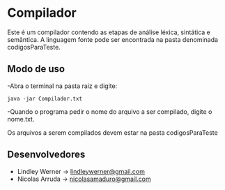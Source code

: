 # Compilador

Este é um compilador contendo as etapas de análise léxica, sintática e semântica.
A linguagem fonte pode ser encontrada na pasta denominada codigosParaTeste.

## Modo de uso

-Abra o terminal na pasta raiz e digite:
```
java -jar Compilador.txt
```
-Quando o programa pedir o nome do arquivo a ser compilado, digite o nome.txt.

Os arquivos a serem compilados devem estar na pasta codigosParaTeste

## Desenvolvedores
- Lindley Werner -> lindleywerner@gmail.com
- Nicolas Arruda -> nicolasamaduro@gmail.com
